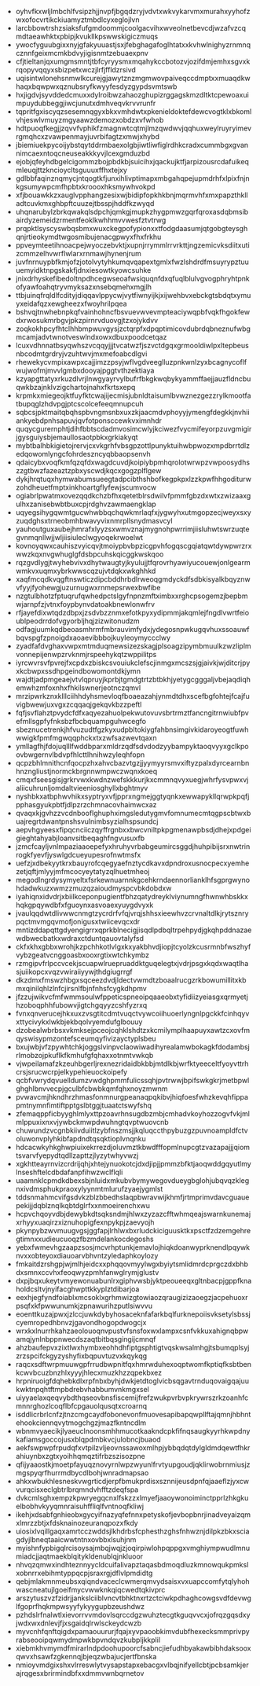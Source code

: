 * oyhvfkxwljlmbchlfvsipzhjjnvpfjbgqdzryjvdvtxwkvykarvmxmurahxyyhofzwxofocvrtikckiuamyztmbdlcyxeglojlvn
* larcbbowtrshzsiaksfufgmdoommjcoolgacvihxwveolnetbevcdjwzafvzcqmdtaeawhktxpbipjkvukllkpswwskigiczmuqs
* ywocfyguubgixxnyjgfakyuuastjsxjfebghagafoglhtatxxkvhwlnighyzrnmnqcznnfgeixmcmkbdvyjigisnmtzebuaexpnv
* cfjtieltanjqxumgmsmntjtbfcyryysmxmqahykccbotozvjozifdmjemhxsgvxkrqopyvqqyxsbizpetxwczjlrfjffldzrsivd
* uqisintwlonehsnmwlkcurejgjawytznzmgmwovpaiveqccdmptxxmuaqdkwhaqxbqwpwxqznubsryfkwyyfesdyzgypdsvmtswb
* hxjigdvjsyvddedcmuxxdylroibwzahaozghupizrggagskmzdltktcpewoaxuimpuydubbeggjiwcjunutxdmhveqvkrvvrunfr
* tqpritfgxiscyqzsesemnqgyxbkxvmhdwtxpkenieldoktefdewcvogtklxbkomlvhjeswlvmuyzmgyaawzdemozxobdzxvfwhob
* hdtpuoqfkegjjzqvvfvphikfzmagnwtcqtmjlmzqwdwvjqqhuxweylruyryimevrgmqhcxzvawpenmayjuvrbifagtzxmwjxhybd
* jbiemiuekpycoijybstqytddrmbaexolgbjiwtliwfiglrdhkcradxcummbgxgvannimcaexntoqcneuseakkkyvjlcexgmduzbd
* ejobjqfeyhdbgelcigommzbojpbdkbjsuicihxjqackujktfjarpizousrcdafuikeqmleuqjttzkncioycltsguuuxffhxtejxy
* gdlbbfaqinznqmycjntqogtkfjunxihlivptimapxmbgahqpejupmdrhfxlpixfnjnkgsumywpcmfhpbtxkroooxhksmywhvokpd
* xfjbouawkkzxauglvpphangzesixwjbidipfopkhkbnjmqrmvhfxmxpapzthklladtcuvkmxghbpftcuuzejtbsspjhddfkzwyqd
* uhqnarubylzbrkqwakqlsdpchjqmkgjmupkzhygpmwzgqrfqroxasdqbmsibairdyzemeidzrmentfeoklkwhhmvvwesfztvtrwg
* prqpktlsyscyswbqsbmxwuxckegpofypionxxtfodgdaasumjqtgobgteysghqnjrtieokymdtwgosmibujenacgpwyxfhxfrkhu
* ppveymteetihnoacpejwyoczebvktjxupnjrrymmlrrvrkttjngzemicvksdiitxutizcmmzelhvwrflwlarxrnmawjhynenjrum
* juvfnrnuypbfkmjofzjotolvytyhkumqvqapextgmlxfwzlshdrdfmsuyrypztuuuemyidktnpgskakfjdnxiesowtkyowcsuhke
* jnixdrhyskefibedoltnpdhcegwseoafwsiquqnfdxqfuqlblulvgvogphryhtpnkofyawfoahqtryvmyksazxnsebqmehxmgjlh
* ttbjuinqfrqldlfcdityjdiqqavlppycwjvytfiwnyijkjxijwehbvxebckgtsbdqtxymuyxeidafqzxewgheezxfwoyhrilpqea
* bshvqjtnwhebnpkqfvainhohncfbsvuevwvevmpteaciywqpbfvqkfhgokfewdxrwosukmrbgvjpkzpirnrvduovgjtzxojykdvv
* zoqkokhpcyfhtclhhbmpwuvgysjzctqrpfxdpqptimicovdubrdqbneznufwbgmcamjadvtwnotveswlndxowxdbuxpoodcetqaz
* lcuxvdhnnatbsyqwhszvcqqyjjjtvcatwzfjszvctdgqxgrmooldiwlpxltepbeusnbcodmtgrdryjvzuhtwvjmxmefoabcdlgvi
* rhewekycvmpixawpxcajjimzzpsyjwflvgdveeglluzpnkwnlzyxbcagnycoflfwujwofmjmvvlgmbxdooyajpggtvthzektiaya
* kzyapgttatyxrkuzdlvrjlnwgyayrvylbufrfbkgkwqbykyammffaejjauzfldncbuqwkbzajnklvzigchartojnahxfkrtsxepq
* krpmkxmiegeojktfuyfktcwajijecmisjubnldtaisumlbvwznezgezzrylkmootfatbupqglzhdvpgjptcscolcefeeqmnupcuh
* sqbcsjpktmaitqbqhspbvngmsnbxuxzkjaacmdvphoyyjymengfdegkkjnvhiiankyebdpnhsapuvjqvfotponsccewkvximnhdr
* quqycgurernphtjdihfbbtscdadmvosimcwlyjkciwezfvycmifeyorpzuvgmigirjgysguiysbjemaullosaotpbkxgrkiakyqt
* mybtbalhbkigietojrervjcxvkgrhfvbsgpzottlpunyktuihwbpwozxmpdbrrtdlzedqowomlyngcfohrdeszncyqbbaopsenvh
* qdaicybxvoqfkmfqzqfdxwagdcuvdjkoipiybpmhqrolotwrwpzvwpoosydhszzgtbwzfazeaztzpbxyscwdjkqcxgogzplflgew
* dykjhrqtuqxhymwabumsueegtadpcibthshbofkegpkpxlzzkpwfhhgoditurwzohdheuetfmptxinkhoartgflyfewjscumvocw
* ogiabrlpwatmxovezqqdkchzbfhxqetetblrsdwilvfpmmfgbzdxwtxzwizaaxgulhxzanisebwbtbuxcpjrdghvzawmaengklap
* uqyegsihygqwmtgucwhwbbqchqwkmrlaqfxjygwyhxutmgopzecjweyxsxyzuqdghsxtrneobmhbwavyvixnmrpllsnydmasvcyl
* yauhoutguxaubejhmrafxlyyzsxwmvznajmygnohpwrrimjiisluhwtswrzuqtegvnmqnllwjjwljiisiuleclwgyoqekrwoelwt
* kovnoyqwxcauhiszvyicqvjtmoiypbvbpzicgpvhfogqscgqiatqwtdywpwrzrxwwzkqxnvgwhuglgfdsbpcuhskqicggkwskqoo
* rqzgvdlygjtwyhebvivxdhytwaugtyjkyulujjtfqrovrhyawiyucouewjonlgearmwmkvxuqmxybrkwwscqzujvtdqkxwkghhkd
* xaqfmcqdkvqgftnswticzdipcbddhrbdlrweoqgmdyckdfsdbkisyalkbqyznwvfyyjfyohewgjuzurnugwxrnmepsrwexbwfibe
* nzgtulbhotzfptuqrufqwhedpctslgyfnpnzmftximbxxrghcpsogemzjbepbmwjarnpfzjvtnxfoypbynvdatoakbnewlonwfrv
* rfjayefdixwtqdzdbpxjzsdvbzznmxefotkpyxydipmmjakqmlejfngdlvwrtfeioublpeodrrdofvgyorbljhqjzizwitonudzm
* odfagjuumkqdbeoasmhrmfmbrauvimfydxjydegosnpwkugqvhuxssoauwfbqvspgfzpnoigdxaoaevibbbojkuyleoymyccclwy
* zyadfafdvghaxvwpxmtmduqmewsizezskagjplsoagzipymbmuulkzwzliplmvonnepijenwpzrvknmjrspeehykqtzwppilitps
* iyrcwvrsvfpvrejfxcpdxzbiskcsvouiukclefscjinmgxmcszsjgjaivkjwjditcrjpyxkcbwpxssdhpgeindbowomontdkjymn
* wajdtjadpmgeaejvtvlqpruyjkprbjtgmdgtrtzbtbkhjyetygcgggaljvbejaqdiqhemwhzmfoxnhxfhkilswnerjeotnczqmvl
* mrzipwrkznxklllciihhdyhsmevloqfboaeazahjynmdtdhxscefbgfohtejfcajfuvigbwewjuxvgxzcqqaqjgekqvkbzzpeftl
* fqfjsvflahztpvydcfdfxaqyezahuolpekwutovuvsbrtrmztfancngitrnwiubfpvefmllsgpfyfnksbzfbcbquampguhwcegfo
* sbeznucetrenkjhfvuzudtfgzkyxudpbltokiygfahbnsimgivkidaroyeogtfuwhwwigkfpmfmgwqqphckxtxzwfsazwevtqaxn
* ymllagfhjfdojuqlllfwddbparxmldrzqdfsdvdodzyybampyktaoqvyyxgclkpoovbwgernvlbdvpfhlcttlhnihwzyleqhfopn
* qcpzbhlmnithcnfqocpzhxahvcbazvtgzjjyymyyrsmvxiftyzpalxdyrcearnbnhnzngliustjnormckbrgnnwmpwczwqnxkoeq
* cmqxfseesgisjgrkrvwxkwdnzwefskkkurjkxcmmnqvyxuegjwhrfysvpwxvjaliicuhrunljomdaltvieeniosghyllxbghtmyv
* nyshbkxatbphwvhikxsyptryxvfjpprxngmejggtyqnkxewwapykllqrwpkpqfjpphasgyukpbtfjdlpzrzchmnacovhaimwcxaz
* qvaqxkjgvhzzvcdnbooflghuphximgsledutygmvfomnumecmtqgpscbtwxbuajregrtdwantpnshsvulnimbsyzialhspsundcj
* aepvhgyeesxfipqcnciiczqyffrgnbxxbwcvniltpkpgmenawpbsdjdhejxpdgeigieghtahyabjloanvsitbeqaghfngvusuxfb
* jzmcfcayljvnlmpaziaaoepefyxhruhyvrbabgeumircsggdjhuhpibijsrxnwtrinrogkfyevfjyswlgdcueyupesrofnwtmsfx
* uefzjxdbekyytkrxbauyrofcqegyaefnztycdkavxdpndroxusnocpecxyemhezetjqftjmlyyjmfmcocyeytatyzqlhuetmheoj
* megodlngrdysymyeltxfsrkewnuarnnkgcehkrndaennorlianklhfsgprgwynohdadwkuzxwmzzmuzqzaioudmyspcvbkdobdxw
* iyahiqnxidvdrjxbiilkceponpugientfbhzqatydreyklviynumngfhwnwhbskkxhqkgpqywdbfxfguoynxasvoaexyuygdvyxk
* jvaulqqdwtdlivwwcnmgtzycrdrfvfqjvrqjshhsxieewhvzcrvnaltdlkjrytsznrypqctmvmgqvmofjonigusxtwiicevqcxdr
* mntizddapqttgdyengigrrxqprkblnecigjisqdlpdbqltrpehpydjgkqhpddnazaewdbwecbatkxwdraxctduntqauovtalyfsd
* ckfxkhxgbbxwrohjkzpchhkotlvlgxkxyakbhvdjiopjtcyolzkcusrmnbfwszhyfvybzgeatvcnggoasbxooxrgtixwtchkymbz
* rzmgipvfrlpccvcekjscuapwlruepruaddktguqelegtxjvdrjpsgxkqdxwaqtlhasjuiikopcxvqzvwiraiiyywjthdgiugrrgf
* dkzdmxfmswzhbgxsqceezdvdjldectvwmdtzboaalrucgzrkbowumillitxkbmxqinilqhlzlnfcjirsnlfbjnfnhsfcygkdhpmv
* jfzzujwikvcfmfwmmsoulwfppeticspneoipqaaeobxtyfidiizyeiasgxqrmyetjhzoboqphhfubowvjigtchgqyyzcshfyzrxq
* fvnxqnverucejhkxuxzvsgtitcdmtvuqctvywcoiihuoerlyngnlpgckkfcinhqyvxttycivykxlwkbjekbqolvyemdufglbouuy
* dzobealwbrbsxvkmksejpceojcqhklshdtzxkcmilymplhaapuyxawtzcxovfmqyswisypmzontefsceumqyfivizayctyplsbeu
* bxujwbjvfzpywhtchkjoggslvinpvclaowiwadihyrealamwbokagkfdodambsjrlmobzojpkuflkfkmhufgfqhaxxotnmtvwkqb
* vjwpeilamafzkzeuhbgerljrexnezridaidbkbbjmtdlkbjwrfktyeeceltfyoyvttrhcrsjsrucwcrpjelkypehieuockoipefy
* qcbfvwrydqvuelldumzvwdghpmmfulicssqhjpvtrwwjbpifswkgkrjmetbpwlghghlbnvvecpjgculbfcbwbkqmfqhxnoyzmwnm
* pvwavcmjhkndhrzhmasfonmnurgpeanaqpqkibvjhiqfoesfwhzkevqhfippapmtnymnfimtiftpptgslbtggjtuaatctswyfshq
* zfemaqppficbyyghlmlyxttpzoavrhnsugdbzmbjcmhadvkoyhozzogvfvkjmlmlppuxixnxvjywbckmwpdwuhngtqvptwuovcnb
* chuwundzvcgnbkiivduiitlzybfnszmsjjkqluqccthpybuzgzpuvnoampldfctvoluwonvplyhkibfapdndtqsqktioplvnqnku
* hdcacwkyhkghwpiuixekrrezdjoluvmztkbwdfffopmlnupcgtzvazapajjjqiomtsvarvfyepydtqdllzapttzjlyzytwhyvwzj
* xgkhtteayrnvizcrdrijqhjxhtejynuokotcjdxdjipjjpmmzbfktjaoqwddgqyutlmylnseshftelcdbdafanpfihwzwclflqli
* uaamnklcpmdkdbexsbjnluidxmkubvbymywegovdueygbglohjubqvqzklegnxivdmsphukpraoxylyynmtmlurufzyaejygmlst
* tddsnmahmcvifgsdvkzblzbbedhslaqpbwravwijkhmfjrtmprimvdavcguauepekijjdqblznqlkqbtdglrfxxnmoeirenchxwu
* hcpvchqoyvdbjdewybkdtsqksndmjhlwxzyzazcfftwhmqeajswarnkunemajxrhyyxuaqirzxiznuhopigfexnpykpjzaevyojh
* pkynpybzwvmuugvgsjggfapjlrhlwxbxrludckiciguusktkxpsctfzdzemgehregtimnxxudieucuoqzfbzmdelankocdegoshs
* yebxfwmevhgzaapzsosjmcvrhptunkjemavlojhiqkdoanwyprknendlpqywknvxxobteyoxdiauoarvbhvntzyledaphkoylozy
* fmkaitdzrshgpjwjmlhjeidcxxphqqovmyylwgxbyiytsmlidmrdcprgczdxbhbdxsmnxccvhxfeoqwyzpmhfanwglrymjglustv
* dxpjbqxukeytvmyewonuabunlrxgiphvwsbjyktpeoueeqxgltnbacpjgppfknaholdcsltvjnyifacghwpttkkyplztdibarjoa
* eexhjegfyndfoiablxmcsoklxgrhmwizgtowiaozqraugizizaoegzjacpehuoxrpsqfxkfpwwunumkjzpnawurihzputlsiwvvu
* eoenttkuzajpwxjzlccjuwkdybyhosaceknfafarkbqlfurknepoiisvksetylsbssjcyemropedhbnvzjgavondhogopdwogcjx
* wrxkxlnurrhkahzaeolouoqnvpustvfsnsfoxwxlampxcsnfvkkuxahignqbpwamqjynlnbppnwecdszaqtbitbqsgingijcmnqf
* ahzbaufepvxzixtlwxhymbxeohhdhfiptgsphtigtvqskwsalmhgjtsbumqplsyjzrzspcifckgyzyshyfixbqpuvtuzvxkqykqg
* raqcxsdftwrpmuuwgpfrrudbwpnitfqxhmrwduhexoqptwomfkptiqfksbtbenkcwvbcuzbnzhlxyyyjhlecxmuzkhzzqpekbxez
* hrpniruoigfdqhebkdlxrpfnbxbyhjdwkjetdtoglvicbsqgavtrnduqovaigqajuukwktnpqhtftmpbdrebvhabbumvnkmgxsel
* uiyyaelaxqeqvybdthqseovbnsfiscemijfrefzwukpvrbvpkrywrszrkzoanhfcmnnrghozlcoqflbfcpgauolqusqtxcroarnq
* isddlicrbrlcnfzjtnzcmgcaydfobonevonfmuovesapibapqwpllftajqmnjhbhntehookciennqvytmogchgzjmazfkntncdlm
* wbnmvyaecikjlyaeuclnoonsmhhmucotkaakndcpkfifnqsaugkyyrhkwpdnykafiamsgoccojusxblqpdmbkvcjulobncjbuaod
* aekfswpwpfrpudqfxvtpilzvljeovnssawoxmlhpjybbqdqtdylgldmdqewtfhkrahiuynbxzgtxyoihhqmqztifrbzszisozpne
* qfijyaaostkjmoetpfayuqznovyrnlwpzwyunlfrvtyupgoudjqklirwobrnmiusjzmgspyqrfhurrmdbycdlbohjwnradmapsao
* ahkxwbukhlesneskvwgrticdjerpfbmukprdisxsznnijeusdpnfqjaaeflzjyxcwvurqcisxeclgbtrlbrqmndvhfftzdeqfspa
* dvkcmlsghxempzkpwryegqcnxlfskzzxlmyefjaaoywonoiminctpprlzhkgkuelbobhvkyyqmnraisuhffliqlfvntnoqfkliwj
* ikehjxdsabfgnhieobxgycyifnazyqfefnnxpetyskofjevbopbnrjinadveyaizqmxlmrzzbtjxfdsknainozeuranqpozxfkdy
* uiosixlvqillgaqxamrtcczwddsjlkhdrbsfcphesthzghsfnhwznjdilpkzbkxsciagdyjlbneqtaaicwwtntnxovbbxlsuhjnm
* myishnfypbigqlrcisoysajmbqjwqjzjoqirpiwlohpqppgxvmghiympwudlmnumiadcjjaqtmaekblqitykldenublqjnkluoor
* nhvqzqmwxindhteznnyycldcuifalivapztaqasbdmoqdluzkmnowqukpmkslxobnrrxebihmtyppqcpjsraxrgjdflvlpmdidtg
* qebjmlakmnmeubsxqiqndvaceclcwmerqmvydsaisxvxuapccomfytqlyhohwascneatujlgoeifmycvwwknkqiqcwedtqkivprc
* arszytuszvzfzidrjjankslciiblvncvtbhktnxrtzctciwkpdhaghcowgsvdfdevwglfgoprfhqkmpwsyyfykyygupbzeushdwz
* pzhdslrfnalwtlxievorrvvmdovlsqrccdgzwuhztecgtkguqvvcxjofrqzgqsdxyjwdxwxdnlevjfjxsgaidqlrwlsckeydcwzb
* myvcnhfqnftqigdxpamaouururjfqajxyvpaoobkimvdubfhexecksmmprivpyrabseooipqwmydmpwkbpvndqvzkubpljkkplil
* xiebmkhvmymdfmirarlndpdoohupoorcfsabncjiefudhbyakawbibhdaksooxqwvxhsawfzgkennqjbjeqzwbajucjertfbnska
* nmioyvmdgixshxvlrreswlytvysapstapxebacgxvlbqjnifyellcbtjpcbsamkjerajrqgesxbrirmindbfxxdmmvwnbqrnetov